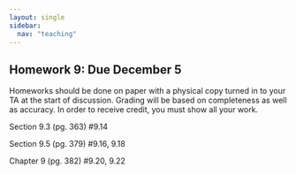```yaml
---
layout: single
sidebar:
  nav: "teaching"
---
```


## Homework 9: Due December 5

Homeworks should be done on paper with a physical copy turned in to your TA at the start of discussion. Grading will be based on completeness as well as accuracy. In order to receive credit, you must show all your work.

Section 9.3 (pg. 363) #9.14

Section 9.5 (pg. 379) #9.16, 9.18

Chapter 9 (pg. 382) #9.20, 9.22
